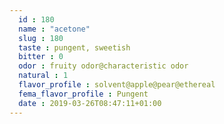 ```yaml
---
  id : 180
  name : "acetone"
  slug : 180
  taste : pungent, sweetish
  bitter : 0
  odor : fruity odor@characteristic odor
  natural : 1
  flavor_profile : solvent@apple@pear@ethereal
  fema_flavor_profile : Pungent
  date : 2019-03-26T08:47:11+01:00
---
```



